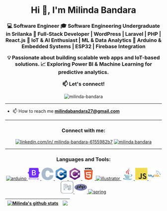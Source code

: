 <h1 align="center">Hi 👋, I'm Milinda Bandara</h1>
<h3 align="center">
💻  Software Engineer
🎓 Software Engineering Undergraduate in Srilanka
🚀 Full-Stack Developer | WordPress | Laravel | PHP | React.js
🔬 IoT & AI Enthusiast  | ML & Data Analytics
📡 Arduino & Embedded Systems | ESP32 | Firebase Integration

💡 Passionate about building scalable web apps and IoT-based solutions.
📈 Exploring Power BI & Machine Learning for predictive analytics.

📫 Let's connect!</h3>

<p align="center"> <img src="https://komarev.com/ghpvc/?username=milinda-bandara&label=Profile%20views&color=0e75b6&style=flat" alt="milinda-bandara" /> </p>
<hr>

- 📫 How to reach me **milindabandara27@gmail.com**
<hr>
<h3 align="center">Connect with me:</h3>

<p align="center">
<a href="https://linkedin.com/in/linkedin.com/in/ milinda-bandara-6155982b7" target="blank"><img align="center" src="https://raw.githubusercontent.com/rahuldkjain/github-profile-readme-generator/master/src/images/icons/Social/linked-in-alt.svg" alt="linkedin.com/in/ milinda-bandara-6155982b7" height="30" width="40" /></a>
<a href="https://fb.com/milinda bandara" target="blank"><img align="center" src="https://raw.githubusercontent.com/rahuldkjain/github-profile-readme-generator/master/src/images/icons/Social/facebook.svg" alt="milinda bandara" height="30" width="40" /></a>
</p>
<hr>
<h3 align="center">Languages and Tools:</h3>

<p align="center"> <a href="https://www.arduino.cc/" target="_blank" rel="noreferrer"> <img src="https://cdn.worldvectorlogo.com/logos/arduino-1.svg" alt="arduino" width="40" height="40"/> </a> <a href="https://getbootstrap.com" target="_blank" rel="noreferrer"> <img src="https://raw.githubusercontent.com/devicons/devicon/master/icons/bootstrap/bootstrap-plain-wordmark.svg" alt="bootstrap" width="40" height="40"/> </a> <a href="https://www.cprogramming.com/" target="_blank" rel="noreferrer"> <img src="https://raw.githubusercontent.com/devicons/devicon/master/icons/c/c-original.svg" alt="c" width="40" height="40"/> </a> <a href="https://www.w3schools.com/cpp/" target="_blank" rel="noreferrer"> <img src="https://raw.githubusercontent.com/devicons/devicon/master/icons/cplusplus/cplusplus-original.svg" alt="cplusplus" width="40" height="40"/> </a> <a href="https://www.w3schools.com/cs/" target="_blank" rel="noreferrer"> <img src="https://raw.githubusercontent.com/devicons/devicon/master/icons/csharp/csharp-original.svg" alt="csharp" width="40" height="40"/> </a> <a href="https://www.w3.org/html/" target="_blank" rel="noreferrer"> <img src="https://raw.githubusercontent.com/devicons/devicon/master/icons/html5/html5-original-wordmark.svg" alt="html5" width="40" height="40"/> </a> <a href="https://www.adobe.com/in/products/illustrator.html" target="_blank" rel="noreferrer"> <img src="https://www.vectorlogo.zone/logos/adobe_illustrator/adobe_illustrator-icon.svg" alt="illustrator" width="40" height="40"/> </a> <a href="https://www.java.com" target="_blank" rel="noreferrer"> <img src="https://raw.githubusercontent.com/devicons/devicon/master/icons/java/java-original.svg" alt="java" width="40" height="40"/> </a> <a href="https://developer.mozilla.org/en-US/docs/Web/JavaScript" target="_blank" rel="noreferrer"> <img src="https://raw.githubusercontent.com/devicons/devicon/master/icons/javascript/javascript-original.svg" alt="javascript" width="40" height="40"/> </a> <a href="https://www.mysql.com/" target="_blank" rel="noreferrer"> <img src="https://raw.githubusercontent.com/devicons/devicon/master/icons/mysql/mysql-original-wordmark.svg" alt="mysql" width="40" height="40"/> </a> <a href="https://www.photoshop.com/en" target="_blank" rel="noreferrer"> <img src="https://raw.githubusercontent.com/devicons/devicon/master/icons/photoshop/photoshop-line.svg" alt="photoshop" width="40" height="40"/> </a> <a href="https://www.php.net" target="_blank" rel="noreferrer"> <img src="https://raw.githubusercontent.com/devicons/devicon/master/icons/php/php-original.svg" alt="php" width="40" height="40"/> </a> <a href="https://spring.io/" target="_blank" rel="noreferrer"> <img src="https://www.vectorlogo.zone/logos/springio/springio-icon.svg" alt="spring" width="40" height="40"/> </a> </p>

| <a href="https://github.com/Milinda-bandara/github-readme-stats"><img align="center" src="https://github-readme-stats.vercel.app/api?username=Milinda-bandara&show_icons=true&include_all_commits=true&theme=buefy&hide_border=true" alt="Milinda's github stats" /></a> | <a href="https://github.com/Milinda-bandara/github-readme-stats"><img align="center" src="https://github-readme-stats.vercel.app/api/top-langs/?username=Milinda-bandara&layout=compact&theme=buefy&hide_border=true" /></a> |
| ------------- | ------------- |
